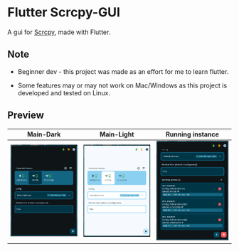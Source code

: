 # Flutter Scrcpy-GUI

A gui for [Scrcpy](https://github.com/Genymobile/scrcpy), made with Flutter.

## Note

- Beginner dev - this project was made as an effort for me to learn flutter.

- Some features may or may not work on Mac/Windows as this project is developed and tested on Linux.

## Preview

| Main-Dark  | Main-Light | Running instance |
| ------------- | ------------- | ------------- |
| ![alt text](screenshot/1-maindark.png "Main-dark")  | ![alt text](screenshot/2-mainlight.png "Main-dark")  | ![alt text](screenshot/3-runninginstance.png "Main-dark") |
